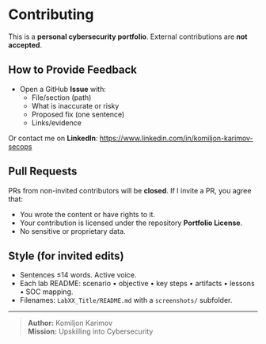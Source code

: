 # Contributing

This is a **personal cybersecurity portfolio**. External contributions are **not accepted**.

## How to Provide Feedback
- Open a GitHub **Issue** with:
  - File/section (path)
  - What is inaccurate or risky
  - Proposed fix (one sentence)
  - Links/evidence

Or contact me on **LinkedIn**: https://www.linkedin.com/in/komiljon-karimov-secops

## Pull Requests
PRs from non-invited contributors will be **closed**. If I invite a PR, you agree that:
- You wrote the content or have rights to it.
- Your contribution is licensed under the repository **Portfolio License**.
- No sensitive or proprietary data.

## Style (for invited edits)
- Sentences ≤14 words. Active voice.
- Each lab README: scenario • objective • key steps • artifacts • lessons • SOC mapping.
- Filenames: `LabXX_Title/README.md` with a `screenshots/` subfolder.

---

> **Author:** Komiljon Karimov  
> **Mission:** Upskilling into Cybersecurity
